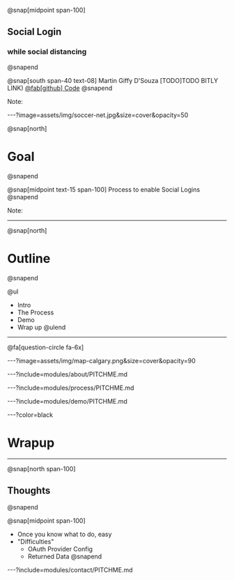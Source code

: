 @snap[midpoint span-100]
## Social Login
### while social distancing
@snapend

@snap[south span-40 text-08]
Martin Giffy D'Souza
[TODO]TODO BITLY LINK)
[@fab[github] Code](https://github.com/martindsouza/pres-apex-social-login)
@snapend

Note:


---?image=assets/img/soccer-net.jpg&size=cover&opacity=50

@snap[north]
# Goal
@snapend

@snap[midpoint text-15 span-100]
Process to enable Social Logins
@snapend


Note:

---


@snap[north]
# Outline
@snapend


@ul[](false)
- Intro
- The Process
- Demo
- Wrap up
@ulend


---

@fa[question-circle fa-6x]

---?image=assets/img/map-calgary.png&size=cover&opacity=90

---?include=modules/about/PITCHME.md

---?include=modules/process/PITCHME.md

---?include=modules/demo/PITCHME.md

---?color=black

# Wrapup

--- 

@snap[north span-100]
## Thoughts
@snapend


@snap[midpoint span-100]
- Once you know what to do, easy
- "Difficulties" 
  - OAuth Provider Config
  - Returned Data
@snapend



---?include=modules/contact/PITCHME.md



